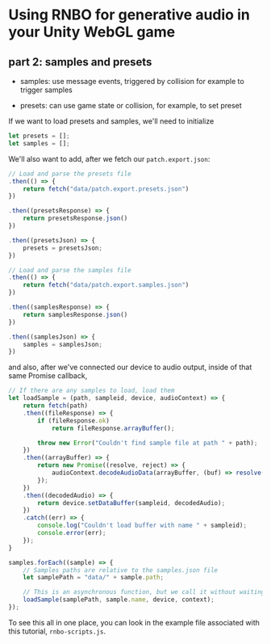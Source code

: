 # Using RNBO for generative audio in your Unity WebGL game

## part 2: samples and presets

- samples: use message events, triggered by collision for example to trigger samples

- presets: can use game state or collision, for example, to set preset 


If we want to load presets and samples, we'll need to initialize

```js
let presets = [];
let samples = [];
```
We'll also want to add, after we fetch our `patch.export.json`:

```js
// Load and parse the presets file
.then(() => {
    return fetch("data/patch.export.presets.json")
})

.then((presetsResponse) => {
    return presetsResponse.json()
})

.then((presetsJson) => {
    presets = presetsJson;
})

// Load and parse the samples file
.then(() => {
    return fetch("data/patch.export.samples.json")
})

.then((samplesResponse) => {
    return samplesResponse.json()
})

.then((samplesJson) => {
    samples = samplesJson;
})
```
and also, after we've connected our device to audio output, inside of that same Promise callback, 

```js
// If there are any samples to load, load them
let loadSample = (path, sampleid, device, audioContext) => {
    return fetch(path)
    .then((fileResponse) => {
        if (fileResponse.ok)
            return fileResponse.arrayBuffer();

        throw new Error("Couldn't find sample file at path " + path);
    })
    .then((arrayBuffer) => {
        return new Promise((resolve, reject) => {
            audioContext.decodeAudioData(arrayBuffer, (buf) => resolve(buf), (err) => reject(err));
        });
    })
    .then((decodedAudio) => {
        return device.setDataBuffer(sampleid, decodedAudio);
    })
    .catch((err) => {
        console.log("Couldn't load buffer with name " + sampleid);
        console.error(err);
    });
}

samples.forEach((sample) => {
    // Samples paths are relative to the samples.json file
    let samplePath = "data/" + sample.path;

    // This is an asynchronous function, but we call it without waiting for the result
    loadSample(samplePath, sample.name, device, context);
});
```
To see this all in one place, you can look in the example file associated with this tutorial, `rnbo-scripts.js`.